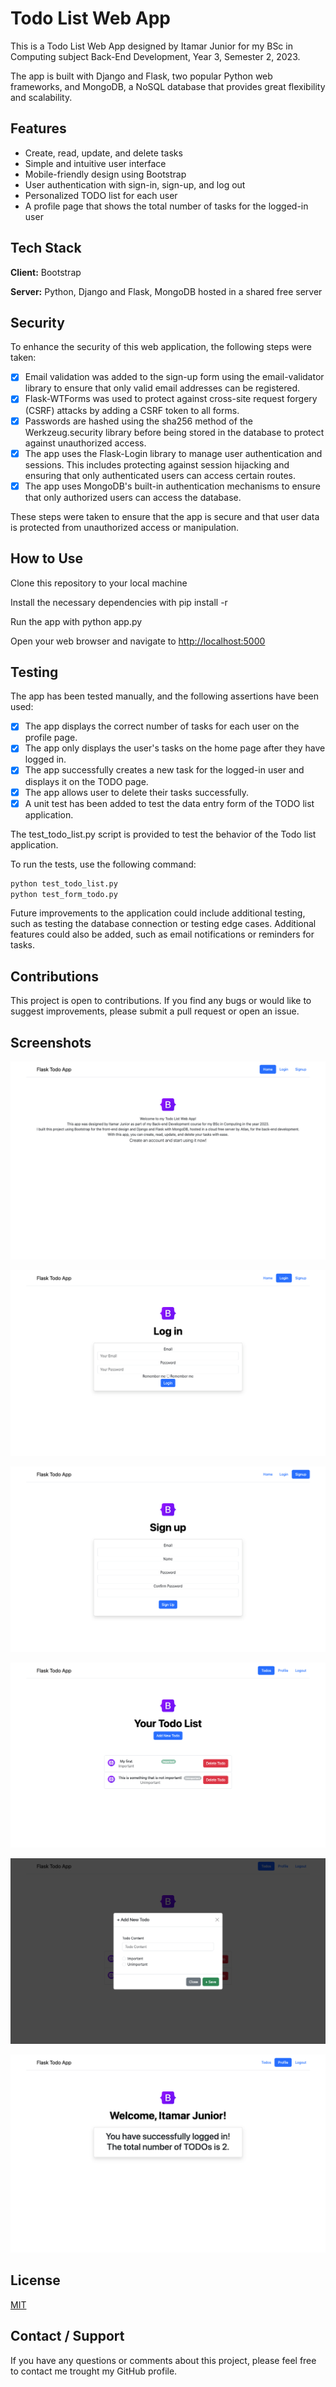 # Todo List Web App

This is a Todo List Web App designed by Itamar Junior for my BSc in Computing subject Back-End Development, Year 3, Semester 2, 2023.

The app is built with Django and Flask, two popular Python web frameworks, and MongoDB, a NoSQL database that provides great flexibility and scalability.

## Features

- Create, read, update, and delete tasks
- Simple and intuitive user interface
- Mobile-friendly design using Bootstrap
- User authentication with sign-in, sign-up, and log out
- Personalized TODO list for each user
- A profile page that shows the total number of tasks for the logged-in user

## Tech Stack

**Client:** Bootstrap

**Server:** Python, Django and Flask, MongoDB hosted in a shared free server

## Security

To enhance the security of this web application, the following steps were taken:

- [x] Email validation was added to the sign-up form using the email-validator library to ensure that only valid email addresses can be registered.
- [x] Flask-WTForms was used to protect against cross-site request forgery (CSRF) attacks by adding a CSRF token to all forms.
- [x] Passwords are hashed using the sha256 method of the Werkzeug.security library before being stored in the database to protect against unauthorized access.
- [x] The app uses the Flask-Login library to manage user authentication and sessions. This includes protecting against session hijacking and ensuring that only authenticated users can access certain routes.
- [x] The app uses MongoDB's built-in authentication mechanisms to ensure that only authorized users can access the database.

These steps were taken to ensure that the app is secure and that user data is protected from unauthorized access or manipulation.

## How to Use

Clone this repository to your local machine

Install the necessary dependencies with pip install -r

Run the app with python app.py

Open your web browser and navigate to <http://localhost:5000>

## Testing

The app has been tested manually, and the following assertions have been used:

- [x] The app displays the correct number of tasks for each user on the profile page.
- [x] The app only displays the user's tasks on the home page after they have logged in.
- [x] The app successfully creates a new task for the logged-in user and displays it on the TODO page.
- [x] The app allows user to delete their tasks successfully.
- [x] A unit test has been added to test the data entry form of the TODO list application.

The test_todo_list.py script is provided to test the behavior of the Todo list application.

To run the tests, use the following command:

```python
python test_todo_list.py
python test_form_todo.py
```

Future improvements to the application could include additional testing, such as testing the database connection or testing edge cases. Additional features could also be added, such as email notifications or reminders for tasks.

## Contributions

This project is open to contributions. If you find any bugs or would like to suggest improvements, please submit a pull request or open an issue.

## Screenshots

![App Index/Home](https://github.com/codeitamarjr/Y3S2PythonDjangoFlaskMongoDBCA4/blob/master/screenshots/index.png?raw=true)

![App Login](https://github.com/codeitamarjr/Y3S2PythonDjangoFlaskMongoDBCA4/blob/master/screenshots/login.png?raw=true)

![App Sign-up](https://github.com/codeitamarjr/Y3S2PythonDjangoFlaskMongoDBCA4/blob/master/screenshots/signup.png?raw=true)

![App Todo](https://github.com/codeitamarjr/Y3S2PythonDjangoFlaskMongoDBCA4/blob/master/screenshots/todo.png?raw=true)

![App New Todo](https://github.com/codeitamarjr/Y3S2PythonDjangoFlaskMongoDBCA4/blob/master/screenshots/todo%20new.png?raw=true)

![App Profile](https://github.com/codeitamarjr/Y3S2PythonDjangoFlaskMongoDBCA4/blob/master/screenshots/profile.png?raw=true)

## License

[MIT](https://choosealicense.com/licenses/mit/)

## Contact / Support

If you have any questions or comments about this project, please feel free to contact me trought my GitHub profile.
